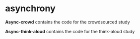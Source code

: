 # asynchrony
   
**Async-crowd** contains the code for the crowdsourced study  

      
**Async-think-aloud** contains the code for the think-aloud study

